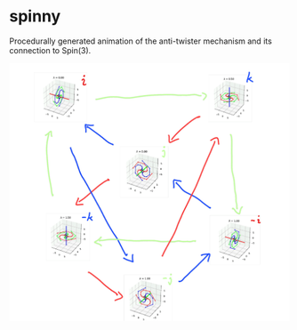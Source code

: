 # spinny
Procedurally generated animation of the anti-twister mechanism and its connection to Spin(3).

![Observables as quaternions](https://raw.githubusercontent.com/AmirLeidel/spinny/master/notes/Spinor%20Animation_230507_143400-1.png)

